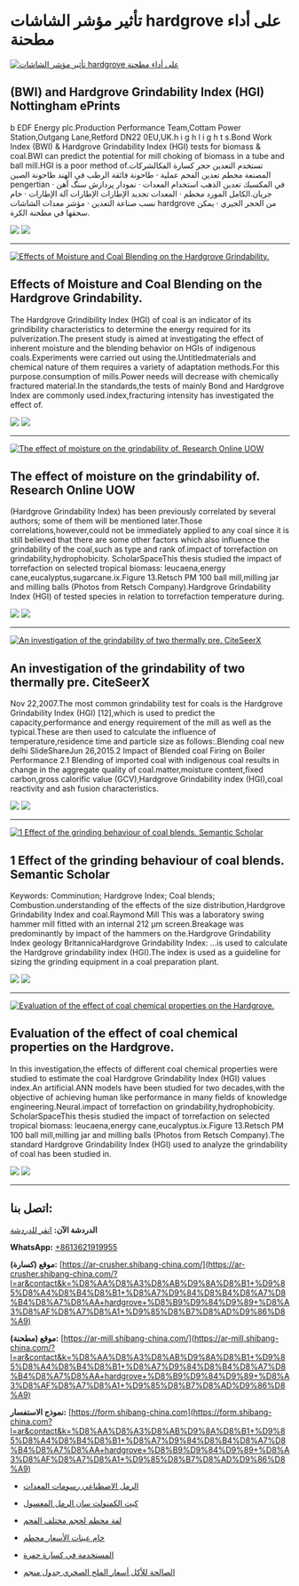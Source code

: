 # تأثير مؤشر الشاشات hardgrove على أداء مطحنة

<a href="https://swt.shibang-china.com/?l=ar&img&k=%D8%AA%D8%A3%D8%AB%D9%8A%D8%B1+%D9%85%D8%A4%D8%B4%D8%B1+%D8%A7%D9%84%D8%B4%D8%A7%D8%B4%D8%A7%D8%AA+hardgrove+%D8%B9%D9%84%D9%89+%D8%A3%D8%AF%D8%A7%D8%A1+%D9%85%D8%B7%D8%AD%D9%86%D8%A9" target="_blank">![تأثير مؤشر الشاشات hardgrove على أداء مطحنة](http://static.shibang-china.com/all-800x300/1137.jpg)</a>

## (BWI) and Hardgrove Grindability Index (HGI) Nottingham ePrints
b EDF Energy plc.Production Performance Team,Cottam Power Station,Outgang Lane,Retford DN22 0EU,UK.h i g h l i g h t s.Bond Work Index (BWI) &amp; Hardgrove Grindability Index (HGI) tests for biomass &amp; coal.BWI can predict the potential for mill choking of biomass in a tube and ball mill.HGI is a poor method of.تستخدم التعدين حجر كسارة الفكالشركات المصنعة محطم تعدين الفحم عملية &middot; طاحونة فائقة الرطب في الهند طاحونة الصين pengertian &middot; في المكسيك تعدين الذهب استخدام المعدات &middot; نمودار پردازش سنگ آهن جریان.الكامل المورد محطم &middot; المعدات تجديد الإطارات الإطارات آلة الإطارات &middot; خام نسب صناعة التعدين &middot; مؤشر معدات الشاشات hardgrove من الحجر الجيري &middot; يمكن سحقها في مطحنة الكرة.


<a href="https://whatsapp.shibangsoft.com/WhatsApp.php" target="_blank" title="WhatsApp">![](http://static.shibang-china.com/icon/whatsapp.png)</a> <a href="https://swt.shibang-china.com/?l=ar&icon&k=%D8%AA%D8%A3%D8%AB%D9%8A%D8%B1+%D9%85%D8%A4%D8%B4%D8%B1+%D8%A7%D9%84%D8%B4%D8%A7%D8%B4%D8%A7%D8%AA+hardgrove+%D8%B9%D9%84%D9%89+%D8%A3%D8%AF%D8%A7%D8%A1+%D9%85%D8%B7%D8%AD%D9%86%D8%A9" target="_blank">![](http://static.shibang-china.com/icon/chat-ar.png)</a>

---

<a href="https://swt.shibang-china.com/?l=ar&img&k=%D8%AA%D8%A3%D8%AB%D9%8A%D8%B1+%D9%85%D8%A4%D8%B4%D8%B1+%D8%A7%D9%84%D8%B4%D8%A7%D8%B4%D8%A7%D8%AA+hardgrove+%D8%B9%D9%84%D9%89+%D8%A3%D8%AF%D8%A7%D8%A1+%D9%85%D8%B7%D8%AD%D9%86%D8%A9" target="_blank">![Effects of Moisture and Coal Blending on the Hardgrove Grindability.](http://static.shibang-china.com/all-800x300/1213.jpg)</a>

## Effects of Moisture and Coal Blending on the Hardgrove Grindability.
The Hardgrove Grindibility Index (HGI) of coal is an indicator of its grindibility characteristics to determine the energy required for its pulverization.The present study is aimed at investigating the effect of inherent moisture and the blending behavior on HGIs of indigenous coals.Experiments were carried out using the.Untitledmaterials and chemical nature of them requires a variety of adaptation methods.For this purpose.consumption of mills.Power needs will decrease with chemically fractured material.In the standards,the tests of mainly Bond and Hardgrove Index are commonly used.index,fracturing intensity has investigated the effect of.


<a href="https://whatsapp.shibangsoft.com/WhatsApp.php" target="_blank" title="WhatsApp">![](http://static.shibang-china.com/icon/whatsapp.png)</a> <a href="https://swt.shibang-china.com/?l=ar&icon&k=%D8%AA%D8%A3%D8%AB%D9%8A%D8%B1+%D9%85%D8%A4%D8%B4%D8%B1+%D8%A7%D9%84%D8%B4%D8%A7%D8%B4%D8%A7%D8%AA+hardgrove+%D8%B9%D9%84%D9%89+%D8%A3%D8%AF%D8%A7%D8%A1+%D9%85%D8%B7%D8%AD%D9%86%D8%A9" target="_blank">![](http://static.shibang-china.com/icon/chat-ar.png)</a>

---

<a href="https://swt.shibang-china.com/?l=ar&img&k=%D8%AA%D8%A3%D8%AB%D9%8A%D8%B1+%D9%85%D8%A4%D8%B4%D8%B1+%D8%A7%D9%84%D8%B4%D8%A7%D8%B4%D8%A7%D8%AA+hardgrove+%D8%B9%D9%84%D9%89+%D8%A3%D8%AF%D8%A7%D8%A1+%D9%85%D8%B7%D8%AD%D9%86%D8%A9" target="_blank">![The effect of moisture on the grindability of. Research Online UOW](http://static.shibang-china.com/all-800x300/830.jpg)</a>

## The effect of moisture on the grindability of. Research Online UOW
(Hardgrove Grindability Index) has been previously correlated by several authors; some of them will be mentioned later.Those correlations,however,could not be immediately applied to any coal since it is still believed that there are some other factors which also influence the grindability of the coal,such as type and rank of.impact of torrefaction on grindability,hydrophobicity. ScholarSpaceThis thesis studied the impact of torrefaction on selected tropical biomass: leucaena,energy cane,eucalyptus,sugarcane.ix.Figure 13.Retsch PM 100 ball mill,milling jar and milling balls (Photos from Retsch Company).Hardgrove Grindability Index (HGI) of tested species in relation to torrefaction temperature during.


<a href="https://whatsapp.shibangsoft.com/WhatsApp.php" target="_blank" title="WhatsApp">![](http://static.shibang-china.com/icon/whatsapp.png)</a> <a href="https://swt.shibang-china.com/?l=ar&icon&k=%D8%AA%D8%A3%D8%AB%D9%8A%D8%B1+%D9%85%D8%A4%D8%B4%D8%B1+%D8%A7%D9%84%D8%B4%D8%A7%D8%B4%D8%A7%D8%AA+hardgrove+%D8%B9%D9%84%D9%89+%D8%A3%D8%AF%D8%A7%D8%A1+%D9%85%D8%B7%D8%AD%D9%86%D8%A9" target="_blank">![](http://static.shibang-china.com/icon/chat-ar.png)</a>

---

<a href="https://swt.shibang-china.com/?l=ar&img&k=%D8%AA%D8%A3%D8%AB%D9%8A%D8%B1+%D9%85%D8%A4%D8%B4%D8%B1+%D8%A7%D9%84%D8%B4%D8%A7%D8%B4%D8%A7%D8%AA+hardgrove+%D8%B9%D9%84%D9%89+%D8%A3%D8%AF%D8%A7%D8%A1+%D9%85%D8%B7%D8%AD%D9%86%D8%A9" target="_blank">![An investigation of the grindability of two thermally pre. CiteSeerX](http://static.shibang-china.com/all-800x300/878.jpg)</a>

## An investigation of the grindability of two thermally pre. CiteSeerX
Nov 22,2007.The most common grindability test for coals is the Hardgrove Grindability Index (HGI) [12],which is used to predict the capacity,performance and energy requirement of the mill as well as the typical.These are then used to calculate the influence of temperature,residence time and particle size as follows:.Blending coal new delhi SlideShareJun 26,2015.2 Impact of Blended coal Firing on Boiler Performance 2.1 Blending of imported coal with indigenous coal results in change in the aggregate quality of coal.matter,moisture content,fixed carbon,gross calorific value (GCV),Hardgrove Grindability index (HGI),coal reactivity and ash fusion characteristics.


<a href="https://whatsapp.shibangsoft.com/WhatsApp.php" target="_blank" title="WhatsApp">![](http://static.shibang-china.com/icon/whatsapp.png)</a> <a href="https://swt.shibang-china.com/?l=ar&icon&k=%D8%AA%D8%A3%D8%AB%D9%8A%D8%B1+%D9%85%D8%A4%D8%B4%D8%B1+%D8%A7%D9%84%D8%B4%D8%A7%D8%B4%D8%A7%D8%AA+hardgrove+%D8%B9%D9%84%D9%89+%D8%A3%D8%AF%D8%A7%D8%A1+%D9%85%D8%B7%D8%AD%D9%86%D8%A9" target="_blank">![](http://static.shibang-china.com/icon/chat-ar.png)</a>

---

<a href="https://swt.shibang-china.com/?l=ar&img&k=%D8%AA%D8%A3%D8%AB%D9%8A%D8%B1+%D9%85%D8%A4%D8%B4%D8%B1+%D8%A7%D9%84%D8%B4%D8%A7%D8%B4%D8%A7%D8%AA+hardgrove+%D8%B9%D9%84%D9%89+%D8%A3%D8%AF%D8%A7%D8%A1+%D9%85%D8%B7%D8%AD%D9%86%D8%A9" target="_blank">![1 Effect of the grinding behaviour of coal blends. Semantic Scholar](http://static.shibang-china.com/all-800x300/1214.jpg)</a>

## 1 Effect of the grinding behaviour of coal blends. Semantic Scholar
Keywords: Comminution; Hardgrove Index; Coal blends; Combustion.understanding of the effects of the size distribution,Hardgrove Grindability Index and coal.Raymond Mill This was a laboratory swing hammer mill fitted with an internal 212 µm screen.Breakage was predominantly by impact of the hammers on the.Hardgrove Grindability Index geology BritannicaHardgrove Grindability Index: …is used to calculate the Hardgrove grindability index (HGI).The index is used as a guideline for sizing the grinding equipment in a coal preparation plant.


<a href="https://whatsapp.shibangsoft.com/WhatsApp.php" target="_blank" title="WhatsApp">![](http://static.shibang-china.com/icon/whatsapp.png)</a> <a href="https://swt.shibang-china.com/?l=ar&icon&k=%D8%AA%D8%A3%D8%AB%D9%8A%D8%B1+%D9%85%D8%A4%D8%B4%D8%B1+%D8%A7%D9%84%D8%B4%D8%A7%D8%B4%D8%A7%D8%AA+hardgrove+%D8%B9%D9%84%D9%89+%D8%A3%D8%AF%D8%A7%D8%A1+%D9%85%D8%B7%D8%AD%D9%86%D8%A9" target="_blank">![](http://static.shibang-china.com/icon/chat-ar.png)</a>

---

<a href="https://swt.shibang-china.com/?l=ar&img&k=%D8%AA%D8%A3%D8%AB%D9%8A%D8%B1+%D9%85%D8%A4%D8%B4%D8%B1+%D8%A7%D9%84%D8%B4%D8%A7%D8%B4%D8%A7%D8%AA+hardgrove+%D8%B9%D9%84%D9%89+%D8%A3%D8%AF%D8%A7%D8%A1+%D9%85%D8%B7%D8%AD%D9%86%D8%A9" target="_blank">![Evaluation of the effect of coal chemical properties on the Hardgrove.](http://static.shibang-china.com/all-800x300/1476.jpg)</a>

## Evaluation of the effect of coal chemical properties on the Hardgrove.
In this investigation,the effects of different coal chemical properties were studied to estimate the coal Hardgrove Grindability Index (HGI) values index.An artificial.ANN models have been studied for two decades,with the objective of achieving human like performance in many fields of knowledge engineering.Neural.impact of torrefaction on grindability,hydrophobicity. ScholarSpaceThis thesis studied the impact of torrefaction on selected tropical biomass: leucaena,energy cane,eucalyptus.ix.Figure 13.Retsch PM 100 ball mill,milling jar and milling balls (Photos from Retsch Company).The standard Hardgrove Grindability Index (HGI) used to analyze the grindability of coal has been studied in.


<a href="https://whatsapp.shibangsoft.com/WhatsApp.php" target="_blank" title="WhatsApp">![](http://static.shibang-china.com/icon/whatsapp.png)</a> <a href="https://swt.shibang-china.com/?l=ar&icon&k=%D8%AA%D8%A3%D8%AB%D9%8A%D8%B1+%D9%85%D8%A4%D8%B4%D8%B1+%D8%A7%D9%84%D8%B4%D8%A7%D8%B4%D8%A7%D8%AA+hardgrove+%D8%B9%D9%84%D9%89+%D8%A3%D8%AF%D8%A7%D8%A1+%D9%85%D8%B7%D8%AD%D9%86%D8%A9" target="_blank">![](http://static.shibang-china.com/icon/chat-ar.png)</a>

---
## اتصل بنا:

**الدردشة الآن:** [انقر للدردشة](https://swt.shibang-china.com?l=ar&contact&k=%D8%AA%D8%A3%D8%AB%D9%8A%D8%B1+%D9%85%D8%A4%D8%B4%D8%B1+%D8%A7%D9%84%D8%B4%D8%A7%D8%B4%D8%A7%D8%AA+hardgrove+%D8%B9%D9%84%D9%89+%D8%A3%D8%AF%D8%A7%D8%A1+%D9%85%D8%B7%D8%AD%D9%86%D8%A9)

**WhatsApp:**  [+8613621919955](https://whatsapp.shibangsoft.com/WhatsApp.php)

**موقع (كسارة):** [https://ar-crusher.shibang-china.com/](https://ar-crusher.shibang-china.com/?l=ar&contact&k=%D8%AA%D8%A3%D8%AB%D9%8A%D8%B1+%D9%85%D8%A4%D8%B4%D8%B1+%D8%A7%D9%84%D8%B4%D8%A7%D8%B4%D8%A7%D8%AA+hardgrove+%D8%B9%D9%84%D9%89+%D8%A3%D8%AF%D8%A7%D8%A1+%D9%85%D8%B7%D8%AD%D9%86%D8%A9)

**موقع (مطحنة):** [https://ar-mill.shibang-china.com/](https://ar-mill.shibang-china.com/?l=ar&contact&k=%D8%AA%D8%A3%D8%AB%D9%8A%D8%B1+%D9%85%D8%A4%D8%B4%D8%B1+%D8%A7%D9%84%D8%B4%D8%A7%D8%B4%D8%A7%D8%AA+hardgrove+%D8%B9%D9%84%D9%89+%D8%A3%D8%AF%D8%A7%D8%A1+%D9%85%D8%B7%D8%AD%D9%86%D8%A9)

**نموذج الاستفسار:** [https://form.shibang-china.com](https://form.shibang-china.com?l=ar&contact&k=%D8%AA%D8%A3%D8%AB%D9%8A%D8%B1+%D9%85%D8%A4%D8%B4%D8%B1+%D8%A7%D9%84%D8%B4%D8%A7%D8%B4%D8%A7%D8%AA+hardgrove+%D8%B9%D9%84%D9%89+%D8%A3%D8%AF%D8%A7%D8%A1+%D9%85%D8%B7%D8%AD%D9%86%D8%A9)

* [الرمل الاصطناعي رسومات المعدات](../28/%D8%A7%D9%84%D8%B1%D9%85%D9%84%20%D8%A7%D9%84%D8%A7%D8%B5%D8%B7%D9%86%D8%A7%D8%B9%D9%8A%20%D8%B1%D8%B3%D9%88%D9%85%D8%A7%D8%AA%20%D8%A7%D9%84%D9%85%D8%B9%D8%AF%D8%A7%D8%AA.md)

* [كيت الكمنولث سان الرمل المغسول](../28/%D9%83%D9%8A%D8%AA%20%D8%A7%D9%84%D9%83%D9%85%D9%86%D9%88%D9%84%D8%AB%20%D8%B3%D8%A7%D9%86%20%D8%A7%D9%84%D8%B1%D9%85%D9%84%20%D8%A7%D9%84%D9%85%D8%BA%D8%B3%D9%88%D9%84.md)

* [لفة محطم لحجم مختلف الفحم](../30/%D9%84%D9%81%D8%A9%20%D9%85%D8%AD%D8%B7%D9%85%20%D9%84%D8%AD%D8%AC%D9%85%20%D9%85%D8%AE%D8%AA%D9%84%D9%81%20%D8%A7%D9%84%D9%81%D8%AD%D9%85.md)

* [خام عينات الأسعار محطم](../30/%D8%AE%D8%A7%D9%85%20%D8%B9%D9%8A%D9%86%D8%A7%D8%AA%20%D8%A7%D9%84%D8%A3%D8%B3%D8%B9%D8%A7%D8%B1%20%D9%85%D8%AD%D8%B7%D9%85.md)

* [المستخدمة في كسارة حفرة](../30/%D8%A7%D9%84%D9%85%D8%B3%D8%AA%D8%AE%D8%AF%D9%85%D8%A9%20%D9%81%D9%8A%20%D9%83%D8%B3%D8%A7%D8%B1%D8%A9%20%D8%AD%D9%81%D8%B1%D8%A9.md)

* [الصالحة للأكل أسعار الملح الصخري جدول منجم](../28/%D8%A7%D9%84%D8%B5%D8%A7%D9%84%D8%AD%D8%A9%20%D9%84%D9%84%D8%A3%D9%83%D9%84%20%D8%A3%D8%B3%D8%B9%D8%A7%D8%B1%20%D8%A7%D9%84%D9%85%D9%84%D8%AD%20%D8%A7%D9%84%D8%B5%D8%AE%D8%B1%D9%8A%20%D8%AC%D8%AF%D9%88%D9%84%20%D9%85%D9%86%D8%AC%D9%85.md)